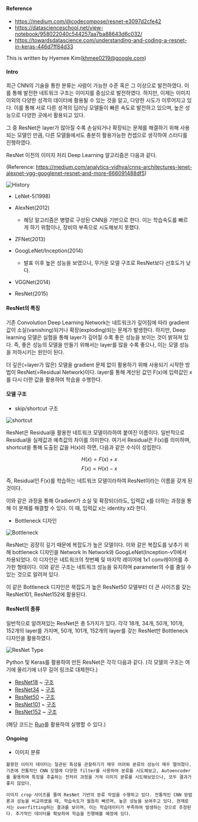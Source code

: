 ####  Reference

*  https://medium.com/@codecompose/resnet-e3097d2cfe42
*  https://datascienceschool.net/view-notebook/958022040c544257aa7ba88643d6c032/
*  https://towardsdatascience.com/understanding-and-coding-a-resnet-in-keras-446d7ff84d33

This is written by Hyemee Kim(khmee0219@google.com)

#### Intro

최근 CNN의 기술을 통한 분류는 사람이 가능한 수준 혹은 그 이상으로 발전하였다. 이를 통해 발전한 네트워크 구조는 이미지를 중심으로 발전하였다. 하지만, 이제는 이미지 이외의 다양한 성격의 데이터에 활용될 수 있는 것을 알고, 다양한 시도가 이루어지고 있다. 이를 통해 서로 다른 성격의 딥러닝 모델들이 빠른 속도로 발전하고 있으며, 높은 성능으로 다양한 곳에서 활용되고 있다.

그 중 ResNet은 layer가 많아질 수록 손실되거나 확장되는 문제를 해결하기 위해 사용되는 모델인 만큼, 다른 모델들에서도 충분히 활용가능한 컨셉으로 생각하여 스터디를 진행하였다.

ResNet 이전의 이미지 처리 Deep Learning 알고리즘은 다음과 같다.

(Reference: https://medium.com/analytics-vidhya/cnns-architectures-lenet-alexnet-vgg-googlenet-resnet-and-more-666091488df5)

![History](https://miro.medium.com/max/1050/1*DBXf6dzNB78QPHGDofHA4Q.png)

* LeNet-5(1998)
* AlexNet(2012)
    * 해당 알고리즘은 병렬로 구성된 CNN을 기반으로 한다. 이는 학습속도를 빠르게 하기 위함이나, 장비의 부족으로 시도해보지 못했다.

* ZFNet(2013)
* GoogLeNet/Inception(2014)
    * 발표 이후 높은 성능을 보였으나, 무거운 모델 구조로 ResNet보다 선호도가 낮다.

* VGGNet(2014)
* ResNet(2015)


#### ResNet의 특징

기존 Convolution Deep Learning Network는 네트워크가 깊어짐에 따라 gradient값이 소실(vanishing)되거나 확장(exploding)되는 문제가 발생한다. 하지만, Deep learning 모델은 실험을 통해 layer가 깊어질 수록 좋은 성능을 보이는 것이 밝혀져 있다. 즉, 좋은 성능의 모델을 만들기 위해서는 layer를 많을 수록 좋으나, 이는 모델 성능을 저하시키는 원인이 된다.

더 깊은(=layer가 많은) 모델을 gradient 문제 없이 활용하기 위해 사용되기 시작한 방법이 ResNet(=Residual Network)이다. layer를 통해 계산된 값인 F(x)에 입력값인 x를 다시 더한 값을 활용하여 학습을 수행한다.

#### 모델 구조

* skip/shortcut 구조

![shortcut](https://miro.medium.com/max/1050/1*G8e3wym0Rs1yPcp62yBgaQ.png)

ResNet은 Residual을 활용한 네트워크 모델이라하여 붙여진 이름이다. 일반적으로 Residual을 실제값과 예측값의 차이를 의미한다. 여기서 Residual은 F(x)를 의미하며, shortcut을 통해 도출된 값을 H(x)라 하면, 다음과 같은 수식이 성립한다.

$$ H(x) = F(x) + x $$
$$ F(x) = H(x) - x $$

즉, Residual인 F(x)를 학습하는 네트워크 모델이라하여 ResNet이라는 이름을 갖게 된 것이다.

이와 같은 과정을 통해 Gradient가 소실 및 확장되더라도, 입력값 x를 더하는 과정을 통해 이 문제를 해결할 수 있다. 이 때, 입력값 x는 identity x라 한다.

* Bottleneck 디자인

![Bottleneck](https://miro.medium.com/max/1500/1*f7C6lhx50ol9oYifAOu5vw.png)

ResNet는 굉장히 깊기 때문에 복잡도가 높은 모델이다. 이와 같은 복잡도를 낮추기 위해 bottleneck 디자인을 Network In Network와 GoogLeNet(Inception-v1)에서 차용되었다. 이 디자인은 네트워크의 첫번째 및 마지막 레이어에 1x1 conv레이어를 추가한 형태이다. 이와 같은 구조는 네트워크 성능을 유지하며 parameter의 수를 줄일 수 있는 것으로 알려져 있다.

이 같은 Bottleneck 디자인은 복잡도가 높은 ResNet50 모델부터 더 큰 사이즈를 갖는 ResNet101, ResNet152에 활용된다.

#### ResNet의 종류

일반적으로 알려져있는 ResNet은 총 5가지가 있다. 각각 18개, 34개, 50개, 101개, 152개의 layer를 가지며, 50개, 101개, 152개의 layer를 갖는 ResNet만 Bottleneck 디자인을 활용하였다.

![ResNet Type](https://miro.medium.com/max/1500/1*ijr3YZG5oyvz3Mr52k-RQg.png)

Python 및 Keras를 활용하여 만든 ResNet은 각각 다음과 같다.
(각 모델의 구조는 여기에 올리기에 너무 길어 링크로 대체한다.)

* [ResNet18](./resnet18.py) ~ [구조](./resnet18.png)
* [ResNet34](./resnet34.py) ~ [구조](./resnet34.png)
* [ResNet50](./resnet50.py) ~ [구조](./resnet50.png)
* [ResNet101](./resnet101.py) ~ [구조](./resnet101.png)
* [ResNet152](./resnet152.py) ~ [구조](./resnet152.png)

(해당 코드는 [Run](./Run.py)를 활용하여 실행할 수 있다.)

#### Ongoing

- 이미지 분류
    
```
활용한 이미지 데이터는 일관된 특성을 관찰하기가 매우 어려워 분류의 성능이 매우 떨어졌다. 기존에 전통적인 CNN 모델에 다양한 filter를 사용하여 분류를 시도해보고, Autoencoder를 활용하여 특징을 추출하는 전처리 과정을 거쳐 이미지 분류를 시도해보았으나, 모두 결과가 좋지 않았다.

이미지 crop 사이즈를 줄여 ResNet 기반의 분류 작업을 수행하고 있다. 전통적인 CNN 방법론과 성능을 비교하였을 때, 학습속도가 월등히 빠르며, 높은 성능을 보여주고 있다. 현재로서는 overfitting하는 결과를 보이며, 이는 학습데이터가 부족하여 발생하는 것으로 추정된다. 추가적인 데이터를 확보하여 학습을 진행해볼 예정에 있다. 
```